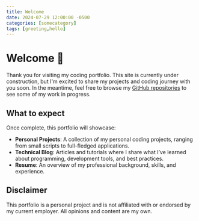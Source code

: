 ```yaml
---
title: Welcome
date: 2024-07-29 12:00:00 -0500
categories: [somecategory]
tags: [greeting,hello]
---
```


# Welcome 👋

Thank you for visiting my coding portfolio. This site is currently under construction, but I'm excited to share my projects and coding journey with you soon.  In the meantime, feel free to browse my [GitHub repositories](https://github.com/hanmad95) to see some of my work in progress.

## What to expect

Once complete, this portfolio will showcase:

- **Personal Projects**: A collection of my personal coding projects, ranging from small scripts to full-fledged applications.
- **Technical Blog**: Articles and tutorials where I share what I’ve learned about programming, development tools, and best practices.
- **Resume**: An overview of my professional background, skills, and experience.

## Disclaimer

This portfolio is a personal project and is not affiliated with or endorsed by my current employer. All opinions and content are my own.
